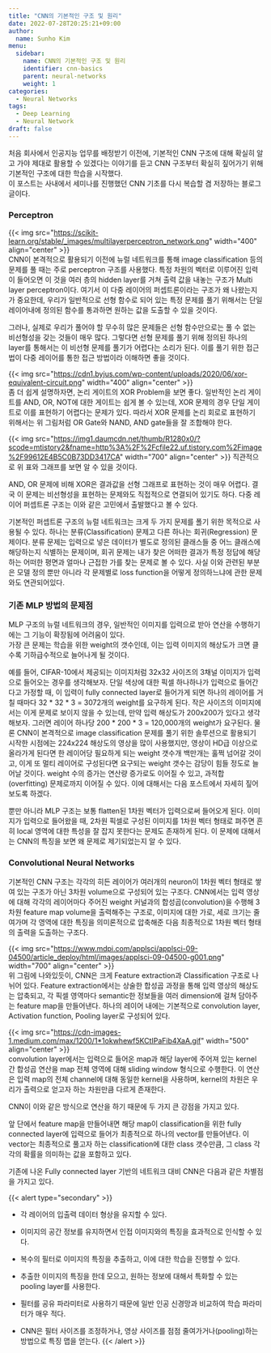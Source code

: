 ```yaml
---
title: "CNN의 기본적인 구조 및 원리"
date: 2022-07-28T20:25:21+09:00
author:
  name: Sunho Kim
menu:
  sidebar:
    name: CNN의 기본적인 구조 및 원리
    identifier: cnn-basics
    parent: neural-networks
    weight: 1
categories:
  - Neural Networks
tags:
  - Deep Learning
  - Neural Network
draft: false
---
```


처음 회사에서 인공지능 업무를 배정받기 이전에, 기본적인 CNN 구조에 대해 확실히 알고 가야 제대로 활용할 수 있겠다는 이야기를 듣고 CNN 구조부터 확실히 짚어가기 위해 기본적인 구조에 대한 학습을 시작했다.  
이 포스트는 사내에서 세미나를 진행했던 CNN 기초를 다시 복습할 겸 저장하는 블로그 글이다.  


### Perceptron  
{{< img src="https://scikit-learn.org/stable/_images/multilayerperceptron_network.png" width="400" align="center" >}}   
CNN이 본격적으로 활용되기 이전에 뉴럴 네트워크를 통해 image classification 등의 문제를 풀 때는 주로 perceptron 구조를 사용했다. 특정 차원의 벡터로 이루어진 입력이 들어오면 이 것을 여러 층의 hidden layer를 거쳐 출력 값을 내놓는 구조가 Multi layer perceptron이다. 여기서 이 다중 레이어의 퍼셉트론이라는 구조가 왜 나왔는지가 중요한데, 우리가 일반적으로 선형 함수로 되어 있는 특정 문제를 풀기 위해서는 단일 레이어내에 정의된 함수를 통과하면 원하는 값을 도출할 수 있을 것이다.   
   
그러나, 실제로 우리가 풀어야 할 무수히 많은 문제들은 선형 함수만으로는 풀 수 없는 비선형성을 갖는 것들이 매우 많다. 그렇다면 선형 문제를 풀기 위해 정의된 하나의 layer를 통해서는 이 비선형 문제를 풀기가 어렵다는 소리가 된다. 이를 풀기 위한 접근법이 다중 레이어를 통한 접근 방법이라 이해하면 좋을 것이다.   
   
{{< img src="https://cdn1.byjus.com/wp-content/uploads/2020/06/xor-equivalent-circuit.png" width="400" align="center" >}}   
좀 더 쉽게 설명하자면, 논리 게이트의 XOR Problem을 보면 좋다. 일반적인 논리 게이트를 AND, OR, NOT에 대한 게이트는 쉽게 볼 수 있는데, XOR 문제의 경우 단일 게이트로 이를 표현하기 어렵다는 문제가 있다. 따라서 XOR 문제를 논리 회로로 표현하기 위해서는 위 그림처럼 OR Gate와 NAND, AND gate들을 잘 조합해야 한다.   
   
{{< img src="https://img1.daumcdn.net/thumb/R1280x0/?scode=mtistory2&fname=http%3A%2F%2Fcfile22.uf.tistory.com%2Fimage%2F99612E4B5C0B73DD3417CA" width="700" align="center" >}} 
직관적으로 위 표와 그래프를 보면 알 수 있을 것이다.   
   
AND, OR 문제에 비해 XOR은 결과값을 선형 그래프로 표현하는 것이 매우 어렵다. 결국 이 문제는 비선형성을 표현하는 문제와도 직접적으로 연결되어 있기도 하다. 다중 레이어 퍼셉트론 구조는 이와 같은 고민에서 출발했다고 볼 수 있다.   
   
기본적인 퍼셉트론 구조의 뉴럴 네트워크는 크게 두 가지 문제를 폴기 위한 목적으로 사용될 수 있다. 하나는 분류(Classification) 문제고 다른 하나는 회귀(Regression) 문제이다. 분류 문제는 입력으로 넣은 데이터가 별도로 정의된 클래스들 중 어느 클래스에 해당하는지 식별하는 문제이며, 회귀 문제는 내가 찾은 어떠한 결과가 특정 정답에 해당하는 어떠한 평면과 얼마나 근접한 가를 찾는 문제로 볼 수 있다. 사실 이와 관련된 부분은 모델 정의 뿐만 아니라 각 문제별로 loss function을 어떻게 정의하느냐에 관한 문제와도 연관되어있다.   
   
### 기존 MLP 방법의 문제점  
MLP 구조의 뉴럴 네트워크의 경우, 일반적인 이미지를 입력으로 받아 연산을 수행하기에는 그 기능이 확장됨에 어려움이 있다.   
가장 큰 문제는 학습을 위한 weight의 갯수인데, 이는 입력 이미지의 해상도가 크면 클 수록 기하급수적으로 늘어나게 될 것이다.   
   
예를 들어, CIFAR-10에서 제공되는 이미지처럼 32x32 사이즈의 3채널 이미지가 입력으로 들어오는 경우를 생각해보자. 단일 색상에 대한 픽셀 하나하나가 입력으로 들어간다고 가정할 때, 이 입력이 fully connected layer로 들어가게 되면 하나의 레이어를 거칠 때마다 32 * 32 * 3 = 3072개의 weight를 요구하게 된다. 작은 사이즈의 이미지에서는 이게 문제로 보이지 않을 수 있는데, 만약 입력 해상도가 200x200가 있다고 생각해보자. 그러면 레이어 하나당 200 * 200 * 3 = 120,000개의 weight가 요구된다. 물론 CNN이 본격적으로 image classification 문제를 풀기 위한 솔루션으로 활용되기 시작한 시점에는 224x224 해상도의 영상을 많이 사용했지만, 영상이 HD급 이상으로 올라가게 된다면 한 레이어당 필요하게 되는 weight 갯수개 백만개는 훌쩍 넘어갈 것이고, 이게 또 멀티 레이어로 구성된다면 요구되는 weight 갯수는 감당이 힘들 정도로 늘어날 것이다. weight 수의 증가는 연산량 증가로도 이어질 수 있고, 과적합(overfitting) 문제로까지 이어질 수 있다. 이에 대해서는 다음 포스트에서 자세히 짚어보도록 하겠다.   
   
뿐만 아니라 MLP 구조는 보통 flatten된 1차원 벡터가 입력으로써 들어오게 된다. 이미지가 입력으로 들어왔을 때, 2차원 픽셀로 구성된 이미지를 1차원 벡터 형태로 펴주면 흔히 local 영역에 대한 특성을 잘 잡지 못한다는 문제도 존재하게 된다. 이 문제에 대해서는 CNN의 특징을 보면 왜 문제로 제기되었는지 알 수 있다.   


### Convolutional Neural Networks  
기본적인 CNN 구조는 각각의 히든 레이어가 여러개의 neuron이 1차원 벡터 형태로 쌓여 있는 구조가 아닌 3차원 volume으로 구성되어 있는 구조다. CNN에서는 입력 영상에 대해 각각의 레이어마다 주어진 weight 커널과의 합성곱(convolution)을 수행해 3차원 feature map volume을 출력해주는 구조로, 이미지에 대한 가로, 세로 크기는 줄여가며 각 영역에 대한 특징을 의미론적으로 압축해준 다음 최종적으로 1차원 벡터 형태의 출력을 도출하는 구조다.  


{{< img src="https://www.mdpi.com/applsci/applsci-09-04500/article_deploy/html/images/applsci-09-04500-g001.png" width="700" align="center" >}}   
위 그림에 나와있듯이, CNN은 크게 Feature extraction과 Classification 구조로 나뉘어 있다. Feature extraction에서는 상술한 합성곱 과정을 통해 입력 영상의 해상도는 압축되고, 각 픽셀 영역마다 semantic한 정보들을 여러 dimension에 걸쳐 담아주는 feature map을 만들어낸다. 하나의 레이어 내에는 기본적으로 convolution layer, Activation function, Pooling layer로 구성되어 있다.  


{{< img src="https://cdn-images-1.medium.com/max/1200/1*1okwhewf5KCtIPaFib4XaA.gif" width="500" align="center" >}}   
convolution layer에서는 입력으로 들어온 map과 해당 layer에 주어져 있는 kernel 간 합성곱 연산을 map 전체 영역에 대해 sliding window 형식으로 수행한다. 이 연산은 입력 map의 전체 channel에 대해 동일한 kernel을 사용하며, kernel의 차원은 우리가 출력으로 얻고자 하는 차원만큼 다르게 존재한다.  


CNN이 이와 같은 방식으로 연산을 하기 때문에 두 가지 큰 강점을 가지고 있다. 


앞 단에서 feature map을 만들어내면 해당 map이 classification을 위한 fully connected layer에 입력으로 들어가 최종적으로 하나의 vector를 만들어낸다. 이 vector는 최종적으로 풀고자 하는 classification에 대한 class 갯수만큼, 그 class 각각의 확률을 의미하는 값을 포함하고 있다.  


기존에 나온 Fully connected layer 기반의 네트워크 대비 CNN은 다음과 같은 차별점을 가지고 있다.

{{< alert type="secondary" >}}   
   
- 각 레이어의 입출력 데이터 형상을 유지할 수 있다.
   
- 이미지의 공간 정보를 유지하면서 인접 이미지와의 특징을 효과적으로 인식할 수 있다.
- 복수의 필터로 이미지의 특징을 추출하고, 이에 대한 학습을 진행할 수 있다.
- 추출한 이미지의 특징을 한데 모으고, 원하는 정보에 대해서 특화할 수 있는 pooling layer를 사용한다.
- 필터를 공유 파라미터로 사용하기 때문에 일반 인공 신경망과 비교하여 학습 파라미터가 매우 적다.
- CNN은 필터 사이즈를 조정하거나, 영상 사이즈를 점점 줄여가거나(pooling)하는 방법으로 특징 맵을 얻는다.
{{< /alert >}}
